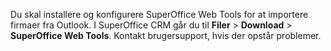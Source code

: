 <!-- markdownlint-disable-file MD041 -->
Du skal installere og konfigurere SuperOffice Web Tools for at importere firmaer fra Outlook. I SuperOffice CRM går du til **Filer** > **Download** > **SuperOffice Web Tools**. Kontakt brugersupport, hvis der opstår problemer.
